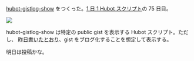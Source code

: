[hubot-gistlog-show][gh:bouzuya/hubot-gistlog-show] をつくった。[1 日 1 Hubot スクリプト][hubot-script-per-day]の 75 日目。

![](http://img.f.hatena.ne.jp/images/fotolife/b/bouzuya/20140926/20140926224619.gif)

hubot-gistlog-show は特定の public gist を表示する Hubot スクリプト。ただし、 [昨日書いたとおり][2014-09-25]、gist をブログ化することを想定して表示する。

明日は投稿かな。

[2014-09-25]: http://blog.bouzuya.net/2014/09/25/
[gh:bouzuya/hubot-gistlog-show]: https://github.com/bouzuya/hubot-gistlog-show
[hubot-script-per-day]: http://blog.bouzuya.net/posts?tags=hubot-script-per-day
